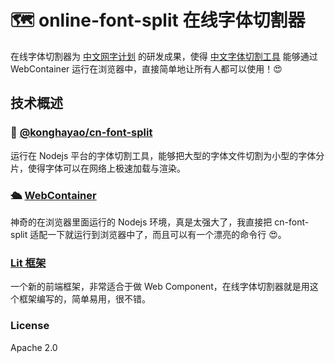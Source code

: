 # 🗺️ online-font-split 在线字体切割器

在线字体切割器为 [中文网字计划](https://github.com/KonghaYao/chinese-free-web-font-storage) 的研发成果，使得 [中文字体切割工具](https://github.com/KonghaYao/cn-font-split) 能够通过 WebContainer 运行在浏览器中，直接简单地让所有人都可以使用！😍

## 技术概述

### 🍕 [@konghayao/cn-font-split](https://www.npmjs.com/package/@konghayao/cn-font-split)

运行在 Nodejs 平台的字体切割工具，能够把大型的字体文件切割为小型的字体分片，使得字体可以在网络上极速加载与渲染。

### 🛳️ [WebContainer](https://webcontainers.io/)

神奇的在浏览器里面运行的 Nodejs 环境，真是太强大了，我直接把 cn-font-split 适配一下就运行到浏览器中了，而且可以有一个漂亮的命令行 😍。

### [Lit 框架](https://lit.dev/docs/)

一个新的前端框架，非常适合于做 Web Component，在线字体切割器就是用这个框架编写的，简单易用，很不错。

### License

Apache 2.0
